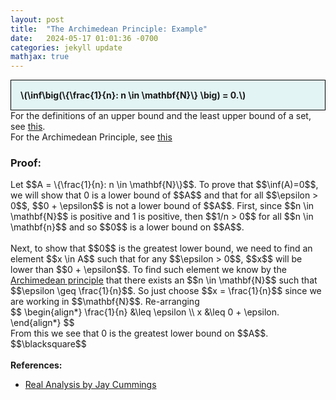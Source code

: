 ```yaml
---
layout: post
title:  "The Archimedean Principle: Example"
date:   2024-05-17 01:01:36 -0700
categories: jekyll update
mathjax: true
---
```

<div style="background-color: #E3F4F4; padding: 15px 15px 15px 15px; border:1px solid black;">
  <b>\(\inf\big(\{\frac{1}{n}: n \in \mathbf{N}\} \big) = 0.\)</b>
</div>
For the definitions of an upper bound and the least upper bound of a set, see <a href="https://strncat.github.io/jekyll/update/2024/05/03/analysis-set-bounded.html">this</a>.
<br>
For the Archimedean Principle, see <a href="https://strncat.github.io/jekyll/update/2024/05/16/analysis-archimedian-principle.html">this</a>
<br>
<h3>Proof:</h3>
Let $$A = \{\frac{1}{n}: n \in \mathbf{N}\}$$. To prove that $$\inf(A)=0$$, we will show that 0 is a lower bound of $$A$$ and that for all $$\epsilon > 0$$, $$0 + \epsilon$$ is not a lower bound of $$A$$. First, since $$n \in \mathbf{N}$$ is positive and 1 is positive, then $$1/n > 0$$ for all $$n \in \mathbf{n}$$ and so $$0$$ is a lower bound on $$A$$.
<br>
<br>
Next, to show that $$0$$ is the greatest lower bound, we need to find an element $$x \in A$$ such that for any $$\epsilon > 0$$, $$x$$ will be lower than $$0 + \epsilon$$. To find such element we know by the <a href="https://strncat.github.io/jekyll/update/2024/05/16/analysis-archimedian-principle.html">Archimedean principle</a> that there exists an $$n \in \mathbf{N}$$ such that $$\epsilon \geq \frac{1}{n}$$. So just choose $$x = \frac{1}{n}$$ since we are working in $$\mathbf{N}$$. Re-arranging
<div>
$$
\begin{align*}
\frac{1}{n} &\leq \epsilon \\
x &\leq 0 + \epsilon.
\end{align*}
$$
</div>
From this we see that 0 is the greatest lower bound on $$A$$.
$$\blacksquare$$
<br>
<br>
<!------------------------------------------------------------------------------------>
<b>References:</b>
<ul>
<li><a href="https://www.amazon.com/Real-Analysis-Long-Form-Mathematics-Textbook/dp/1724510126">Real Analysis by Jay Cummings</a></li>
</ul>